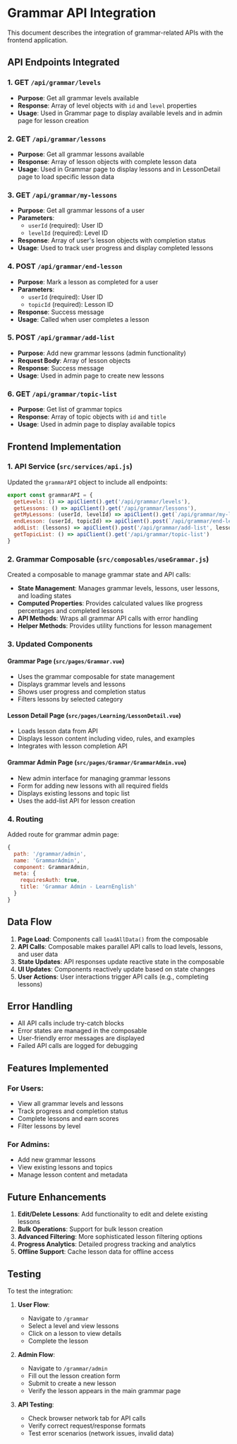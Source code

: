 # Grammar API Integration

This document describes the integration of grammar-related APIs with the frontend application.

## API Endpoints Integrated

### 1. GET `/api/grammar/levels`
- **Purpose**: Get all grammar levels available
- **Response**: Array of level objects with `id` and `level` properties
- **Usage**: Used in Grammar page to display available levels and in admin page for lesson creation

### 2. GET `/api/grammar/lessons`
- **Purpose**: Get all grammar lessons available
- **Response**: Array of lesson objects with complete lesson data
- **Usage**: Used in Grammar page to display lessons and in LessonDetail page to load specific lesson data

### 3. GET `/api/grammar/my-lessons`
- **Purpose**: Get all grammar lessons of a user
- **Parameters**: 
  - `userId` (required): User ID
  - `levelId` (required): Level ID
- **Response**: Array of user's lesson objects with completion status
- **Usage**: Used to track user progress and display completed lessons

### 4. POST `/api/grammar/end-lesson`
- **Purpose**: Mark a lesson as completed for a user
- **Parameters**:
  - `userId` (required): User ID
  - `topicId` (required): Lesson ID
- **Response**: Success message
- **Usage**: Called when user completes a lesson

### 5. POST `/api/grammar/add-list`
- **Purpose**: Add new grammar lessons (admin functionality)
- **Request Body**: Array of lesson objects
- **Response**: Success message
- **Usage**: Used in admin page to create new lessons

### 6. GET `/api/grammar/topic-list`
- **Purpose**: Get list of grammar topics
- **Response**: Array of topic objects with `id` and `title`
- **Usage**: Used in admin page to display available topics

## Frontend Implementation

### 1. API Service (`src/services/api.js`)
Updated the `grammarAPI` object to include all endpoints:

```javascript
export const grammarAPI = {
  getLevels: () => apiClient().get('/api/grammar/levels'),
  getLessons: () => apiClient().get('/api/grammar/lessons'),
  getMyLessons: (userId, levelId) => apiClient().get(`/api/grammar/my-lessons?userId=${userId}&levelId=${levelId}`),
  endLesson: (userId, topicId) => apiClient().post(`/api/grammar/end-lesson?userId=${userId}&topicId=${topicId}`),
  addList: (lessons) => apiClient().post('/api/grammar/add-list', lessons),
  getTopicList: () => apiClient().get('/api/grammar/topic-list')
}
```

### 2. Grammar Composable (`src/composables/useGrammar.js`)
Created a composable to manage grammar state and API calls:

- **State Management**: Manages grammar levels, lessons, user lessons, and loading states
- **Computed Properties**: Provides calculated values like progress percentages and completed lessons
- **API Methods**: Wraps all grammar API calls with error handling
- **Helper Methods**: Provides utility functions for lesson management

### 3. Updated Components

#### Grammar Page (`src/pages/Grammar.vue`)
- Uses the grammar composable for state management
- Displays grammar levels and lessons
- Shows user progress and completion status
- Filters lessons by selected category

#### Lesson Detail Page (`src/pages/Learning/LessonDetail.vue`)
- Loads lesson data from API
- Displays lesson content including video, rules, and examples
- Integrates with lesson completion API

#### Grammar Admin Page (`src/pages/Grammar/GrammarAdmin.vue`)
- New admin interface for managing grammar lessons
- Form for adding new lessons with all required fields
- Displays existing lessons and topic list
- Uses the add-list API for lesson creation

### 4. Routing
Added route for grammar admin page:
```javascript
{
  path: '/grammar/admin',
  name: 'GrammarAdmin',
  component: GrammarAdmin,
  meta: {
    requiresAuth: true,
    title: 'Grammar Admin - LearnEnglish'
  }
}
```

## Data Flow

1. **Page Load**: Components call `loadAllData()` from the composable
2. **API Calls**: Composable makes parallel API calls to load levels, lessons, and user data
3. **State Updates**: API responses update reactive state in the composable
4. **UI Updates**: Components reactively update based on state changes
5. **User Actions**: User interactions trigger API calls (e.g., completing lessons)

## Error Handling

- All API calls include try-catch blocks
- Error states are managed in the composable
- User-friendly error messages are displayed
- Failed API calls are logged for debugging

## Features Implemented

### For Users:
- View all grammar levels and lessons
- Track progress and completion status
- Complete lessons and earn scores
- Filter lessons by level

### For Admins:
- Add new grammar lessons
- View existing lessons and topics
- Manage lesson content and metadata

## Future Enhancements

1. **Edit/Delete Lessons**: Add functionality to edit and delete existing lessons
2. **Bulk Operations**: Support for bulk lesson creation
3. **Advanced Filtering**: More sophisticated lesson filtering options
4. **Progress Analytics**: Detailed progress tracking and analytics
5. **Offline Support**: Cache lesson data for offline access

## Testing

To test the integration:

1. **User Flow**:
   - Navigate to `/grammar`
   - Select a level and view lessons
   - Click on a lesson to view details
   - Complete the lesson

2. **Admin Flow**:
   - Navigate to `/grammar/admin`
   - Fill out the lesson creation form
   - Submit to create a new lesson
   - Verify the lesson appears in the main grammar page

3. **API Testing**:
   - Check browser network tab for API calls
   - Verify correct request/response formats
   - Test error scenarios (network issues, invalid data)
